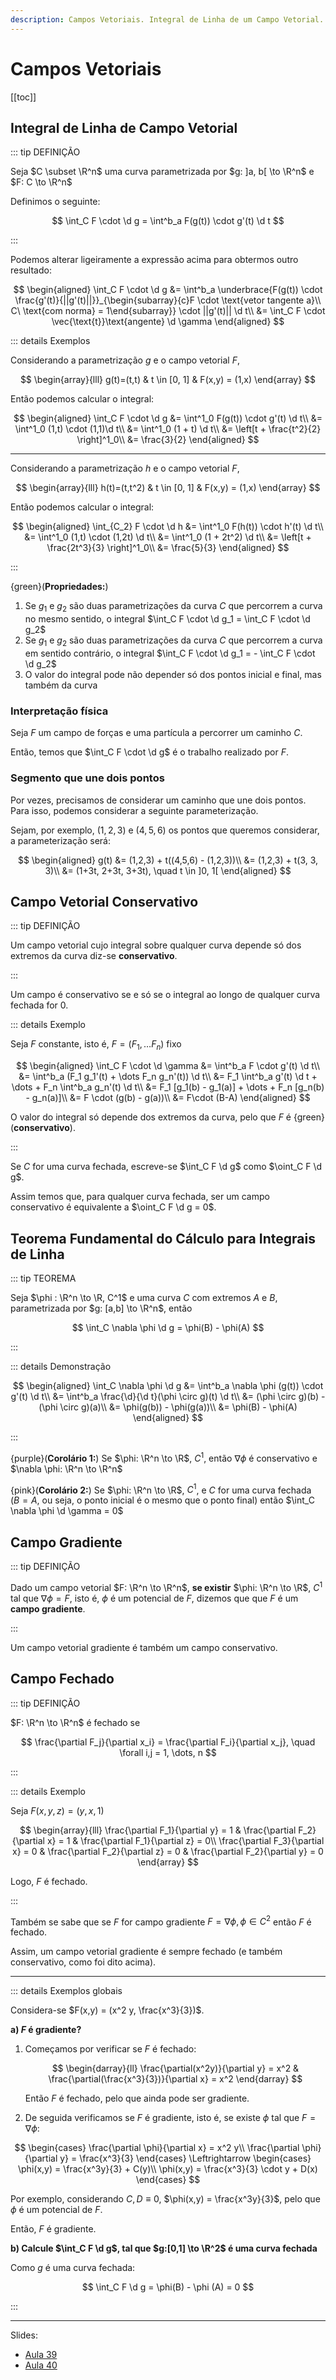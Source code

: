 ```yaml
---
description: Campos Vetoriais. Integral de Linha de um Campo Vetorial. Segmento que une dois pontos. Campo Conservativo, Gradiente e Fechado. Teorema Fundamental do Cálculo para Integrais de Linha
---
```


# Campos Vetoriais

[[toc]]

## Integral de Linha de Campo Vetorial

::: tip DEFINIÇÃO

Seja $C \subset \R^n$ uma curva parametrizada por $g: ]a, b[ \to \R^n$ e $F: C \to \R^n$

Definimos o seguinte:

$$
\int_C F \cdot \d g = \int^b_a F(g(t)) \cdot g'(t) \d t
$$

:::

Podemos alterar ligeiramente a expressão acima para obtermos outro resultado:

$$
\begin{aligned}
\int_C F \cdot \d g &= \int^b_a \underbrace{F(g(t)) \cdot \frac{g'(t)}{||g'(t)||}}_{\begin{subarray}{c}F \cdot \text{vetor tangente a}\\ C\ \text{com norma} = 1\end{subarray}} \cdot ||g'(t)|| \d t\\
&= \int_C F \cdot \vec{\text{t}}\text{angente} \d \gamma
\end{aligned}
$$

::: details Exemplos

Considerando a parametrização $g$ e o campo vetorial $F$,

$$
\begin{array}{lll}
g(t)=(t,t) & t \in [0, 1] & F(x,y) = (1,x)
\end{array}
$$

Então podemos calcular o integral:

$$
\begin{aligned}
\int_C F \cdot \d g &= \int^1_0 F(g(t)) \cdot g'(t) \d t\\
&= \int^1_0 (1,t) \cdot (1,1)\d t\\
&= \int^1_0 (1 + t) \d t\\
&= \left[t + \frac{t^2}{2} \right]^1_0\\
&= \frac{3}{2}
\end{aligned}
$$

---

Considerando a parametrização $h$ e o campo vetorial $F$,

$$
\begin{array}{lll}
h(t)=(t,t^2) & t \in [0, 1] & F(x,y) = (1,x)
\end{array}
$$

Então podemos calcular o integral:

$$
\begin{aligned}
\int_{C_2} F \cdot \d h &= \int^1_0 F(h(t)) \cdot h'(t) \d t\\
&= \int^1_0 (1,t) \cdot (1,2t) \d t\\
&= \int^1_0 (1 + 2t^2) \d t\\
&= \left[t + \frac{2t^3}{3} \right]^1_0\\
&= \frac{5}{3}
\end{aligned}
$$

:::

{green}(**Propriedades:**)

1. Se $g_1$ e $g_2$ são duas parametrizações da curva $C$ que percorrem a curva no mesmo sentido, o integral $\int_C F \cdot \d g_1 = \int_C F \cdot \d g_2$
2. Se $g_1$ e $g_2$ são duas parametrizações da curva $C$ que percorrem a curva em sentido contrário, o integral $\int_C F \cdot \d g_1 = - \int_C F \cdot \d g_2$
3. O valor do integral pode não depender só dos pontos inicial e final, mas também da curva

### Interpretação física

Seja $F$ um campo de forças e uma partícula a percorrer um caminho $C$.

Então, temos que $\int_C F \cdot \d g$ é o trabalho realizado por $F$.

### Segmento que une dois pontos

Por vezes, precisamos de considerar um caminho que une dois pontos.
Para isso, podemos considerar a seguinte parameterização.

Sejam, por exemplo, $(1,2,3)$ e $(4,5,6)$ os pontos que queremos considerar, a parameterização
será:

$$
\begin{aligned}
g(t) &= (1,2,3) + t((4,5,6) - (1,2,3))\\
&= (1,2,3) + t(3, 3, 3)\\
&= (1+3t, 2+3t, 3+3t), \quad t \in ]0, 1[
\end{aligned}
$$

## Campo Vetorial Conservativo

::: tip DEFINIÇÃO

Um campo vetorial cujo integral sobre qualquer curva depende só dos
extremos da curva diz-se **conservativo**.

:::

Um campo é conservativo se e só se o integral ao longo de qualquer curva fechada for 0.

::: details Exemplo

Seja $F$ constante, isto é, $F = (F_1, \dots F_n)$ fixo

$$
\begin{aligned}
\int_C F \cdot \d \gamma &= \int^b_a F \cdot g'(t) \d t\\
&= \int^b_a (F_1 g_1'(t) + \dots F_n g_n'(t)) \d t\\
&= F_1 \int^b_a g'(t) \d t + \dots + F_n \int^b_a g_n'(t) \d t\\
&= F_1 [g_1(b) - g_1(a)] + \dots + F_n [g_n(b) - g_n(a)]\\
&= F \cdot (g(b) - g(a))\\
&= F\cdot (B-A)
\end{aligned}
$$

O valor do integral só depende dos extremos da curva, pelo que $F$ é {green}(**conservativo**).

:::

Se $C$ for uma curva fechada, escreve-se $\int_C F \d g$ como $\oint_C F \d g$.

Assim temos que, para qualquer curva fechada, ser um campo conservativo é
equivalente a $\oint_C F \d g = 0$.

## Teorema Fundamental do Cálculo para Integrais de Linha

::: tip TEOREMA

Seja $\phi : \R^n \to \R, C^1$ e uma curva $C$ com extremos $A$ e $B$, parametrizada
por $g: [a,b] \to \R^n$, então

$$
\int_C \nabla \phi \d g = \phi(B) - \phi(A)
$$

:::

::: details Demonstração

$$
\begin{aligned}
\int_C \nabla \phi \d g &= \int^b_a \nabla \phi (g(t)) \cdot g'(t) \d t\\
&= \int^b_a \frac{\d}{\d t}(\phi \circ g)(t) \d t\\
&= (\phi \circ g)(b) - (\phi \circ g)(a)\\
&= \phi(g(b)) - \phi(g(a))\\
&= \phi(B) - \phi(A)
\end{aligned}
$$

:::

{purple}(**Corolário 1:**) Se $\phi: \R^n \to \R$, $C^1$, então $\nabla \phi$ é conservativo e $\nabla \phi: \R^n \to \R^n$

{pink}(**Corolário 2:**) Se $\phi: \R^n \to \R$, $C^1$, e $C$ for uma curva fechada ($B = A$, ou seja, o ponto inicial é o mesmo que o ponto final)
então $\int_C \nabla \phi \d \gamma = 0$

## Campo Gradiente

::: tip DEFINIÇÃO

Dado um campo vetorial $F: \R^n \to \R^n$, **se existir** $\phi: \R^n \to \R$, $C^1$ tal que $\nabla \phi = F$,
isto é, $\phi$ é um potencial de $F$, dizemos que que $F$ é um **campo gradiente**.

:::

Um campo vetorial gradiente é também um campo conservativo.

## Campo Fechado

::: tip DEFINIÇÃO

$F: \R^n \to \R^n$ é fechado se

$$
\frac{\partial F_j}{\partial x_i} = \frac{\partial F_i}{\partial x_j}, \quad \forall i,j = 1, \dots, n
$$

:::

::: details Exemplo

Seja $F(x,y,z) = (y,x,1)$

$$
\begin{array}{lll}
\frac{\partial F_1}{\partial y} = 1 &
\frac{\partial F_2}{\partial x} = 1 &
\frac{\partial F_1}{\partial z} = 0\\
\frac{\partial F_3}{\partial x} = 0 &
\frac{\partial F_2}{\partial z} = 0 &
\frac{\partial F_2}{\partial y} = 0
\end{array}
$$

Logo, $F$ é fechado.

:::

Também se sabe que se $F$ for campo gradiente $F = \nabla \phi, \phi \in C^2$ então $F$ é fechado.

Assim, um campo vetorial gradiente é sempre fechado (e também conservativo, como foi dito acima).

---

::: details Exemplos globais

Considera-se $F(x,y) = (x^2 y, \frac{x^3}{3})$.

**a) $F$ é gradiente?**

1. Começamos por verificar se $F$ é fechado:

   $$
   \begin{darray}{ll}
   \frac{\partial(x^2y)}{\partial y} = x^2 &
   \frac{\partial(\frac{x^3}{3})}{\partial x} = x^2
   \end{darray}
   $$

   Então $F$ é fechado, pelo que ainda pode ser gradiente.

2. De seguida verificamos se $F$ é gradiente, isto é, se existe $\phi$ tal que $F = \nabla \phi$:

$$
\begin{cases}
\frac{\partial \phi}{\partial x} = x^2 y\\
\frac{\partial \phi}{\partial y} = \frac{x^3}{3}
\end{cases}
\Leftrightarrow
\begin{cases}
\phi(x,y) = \frac{x^3y}{3} + C(y)\\
\phi(x,y) = \frac{x^3}{3} \cdot y + D(x)
\end{cases}
$$

Por exemplo, considerando $C,D \equiv 0$, $\phi(x,y) = \frac{x^3y}{3}$, pelo que $\phi$ é um potencial de $F$.

Então, $F$ é gradiente.

**b) Calcule $\int_C F \d g$, tal que $g:[0,1] \to \R^2$ é uma curva fechada**

Como $g$ é uma curva fechada:

$$
\int_C F \d g = \phi(B) - \phi (A) = 0
$$

:::

---

Slides:

- [Aula 39](https://drive.google.com/file/d/1PzDLYtf0bPQYBpZ46SVC0tqU4seezncI/view?usp=sharing)
- [Aula 40](https://drive.google.com/file/d/1HQiE5zqzJmQ6uxsoJC8_8eh_txwbbXAL/view?usp=sharing)
